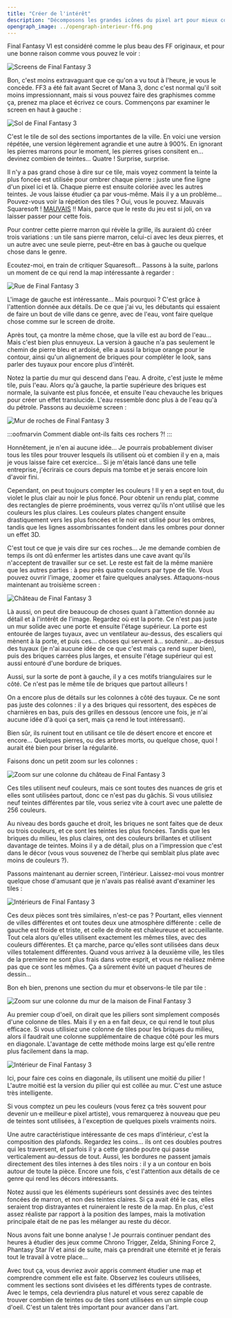 ```yaml
---
title: "Créer de l'intérêt"
description: "Décomposons les grandes icônes du pixel art pour mieux comprendre ce qui les rend si légendaires ! Final Fantasy VI est considéré comme le plus beau des FF originaux, et pour une bonne raison."
opengraph_image: ../opengraph-interieur-ff6.png
---
```


Final Fantasy VI est considéré comme le plus beau des FF originaux, et pour une bonne raison comme vous pouvez le voir :

![Screens de Final Fantasy 3](./ff6-quatre-screens.png)

Bon, c'est moins extravaguant que ce qu'on a vu tout à l'heure, je vous le concède. FF3 a été fait avant Secret of Mana 3, donc c'est normal qu'il soit moins impressionnant, mais si vous pouvez faire des graphismes comme ça, prenez ma place et écrivez ce cours. Commençons par examiner le screen en haut à gauche : 

![Sol de Final Fantasy 3](./ff6-sol.png)

C'est le tile de sol des sections importantes de la ville. En voici une version répétée, une version légèrement agrandie et une autre à 900%. En ignorant les pierres marrons pour le moment, les pierres grises consitent en... devinez combien de teintes... Quatre ! Surprise, surprise.

Il n'y a pas grand chose à dire sur ce tile, mais voyez comment la teinte la plus foncée est utilisée pour ombrer chaque pierre : juste une fine ligne d'un pixel ici et là. Chaque pierre est ensuite coloriée avec les autres teintes. Je vous laisse étudier ça par vous-même. Mais il y a un problème... Pouvez-vous voir la répétion des tiles ? Oui, vous le pouvez. Mauvais Squaresoft ! [MAUVAIS](https://www.youtube.com/watch?v=rGSVCdi4-L0) !! Mais, parce que le reste du jeu est si joli, on va laisser passer pour cette fois. 

Pour contrer cette pierre marron qui révèle la grille, ils auraient dû créer trois variations : un tile sans pierre marron, celui-ci avec les deux pierres, et un autre avec une seule pierre, peut-être en bas à gauche ou quelque chose dans le genre. 

Ecoutez-moi, en train de critiquer Squaresoft... Passons à la suite, parlons un moment de ce qui rend la map intéressante à regarder :

![Rue de Final Fantasy 3](./ff6-rue.png)

L'image de gauche est intéressante... Mais pourquoi ? C'est grâce à l'attention donnée aux détails. De ce que j'ai vu, les débutants qui essaient de faire un bout de ville dans ce genre, avec de l'eau, vont faire quelque chose comme sur le screen de droite.

Après tout, ça montre la même chose, que la ville est au bord de l'eau... Mais c'est bien plus ennuyeux. La version à gauche n'a pas seulement le chemin de pierre bleu et ardoisé, elle a aussi la brique orange pour le contour, ainsi qu'un alignement de briques pour compléter le look, sans parler des tuyaux pour encore plus d'intérêt.

Notez la partie du mur qui descend dans l'eau. A droite, c'est juste le même tile, puis l'eau. Alors qu'à gauche, la partie supérieure des briques est normale, la suivante est plus foncée, et ensuite l'eau chevauche les briques pour créer un effet translucide. L'eau ressemble donc plus à de l'eau qu'à du pétrole. Passons au deuxième screen : 

![Mur de roches de Final Fantasy 3](./ff6-rochers.png)

:::oofmarvin
Comment diable ont-ils faits ces rochers ?!
:::

Honnêtement, je n'en ai aucune idée... Je pourrais probablement diviser tous les tiles pour trouver lesquels ils utilisent où et combien il y en a, mais je vous laisse faire cet exercice... Si je m'étais lancé dans une telle entreprise, j'écrirais ce cours depuis ma tombe et je serais encore loin d'avoir fini.

Cependant, on peut toujours compter les couleurs ! Il y en a sept en tout, du violet le plus clair au noir le plus foncé. Pour obtenir un rendu plat, comme des rectangles de pierre proéminents, vous verrez qu'ils n'ont utilisé que les couleurs les plus claires. Les couleurs plates changent ensuite drastiquement vers les plus foncées et le noir est utilisé pour les ombres, tandis que les lignes assombrissantes fondent dans les ombres pour donner un effet 3D.

C'est tout ce que je vais dire sur ces roches... Je me demande combien de temps ils ont dû enfermer les artistes dans une cave avant qu'ils n'acceptent de travailler sur ce set. Le reste est fait de la même manière que les autres parties : à peu près quatre couleurs par type de tile. Vous pouvez ouvrir l'image, zoomer et faire quelques analyses. Attaquons-nous maintenant au troisième screen :

![Château de Final Fantasy 3](./ff6-chateau.png)

Là aussi, on peut dire beaucoup de choses quant à l'attention donnée au détail et à l'intérêt de l'image. Regardez où est la porte. Ce n'est pas juste un mur solide avec une porte et ensuite l'étage supérieur. La porte est entourée de larges tuyaux, avec un ventilateur au-dessus, des escaliers qui mènent à la porte, et puis ces... choses qui servent à... soutenir... au-dessus des tuyaux (je n'ai aucune idée de ce que c'est mais ça rend super bien), puis des briques carrées plus larges, et ensuite l'étage supérieur qui est aussi entouré d'une bordure de briques.

Aussi, sur la sorte de pont à gauche, il y a ces motifs triangulaires sur le côté. Ce n'est pas le même tile de briques que partout ailleurs !

On a encore plus de détails sur les colonnes à côté des tuyaux. Ce ne sont pas juste des colonnes : il y a des briques qui ressortent, des espèces de charnières en bas, puis des grilles en dessous (encore une fois, je n'ai aucune idée d'à quoi ça sert, mais ça rend le tout intéressant). 

Bien sûr, ils ruinent tout en utilisant ce tile de désert encore et encore et encore... Quelques pierres, ou des arbres morts, ou quelque chose, quoi ! aurait été bien pour briser la régularité.

Faisons donc un petit zoom sur les colonnes : 

![Zoom sur une colonne du château de Final Fantasy 3](./ff6-briques.png)

Ces tiles utilisent neuf couleurs, mais ce sont toutes des nuances de gris et elles sont utilisées partout, donc ce n'est pas du gâchis. Si vous utilisiez neuf teintes différentes par tile, vous seriez vite à court avec une palette de 256 couleurs.

Au niveau des bords gauche et droit, les briques ne sont faites que de deux ou trois couleurs, et ce sont les teintes les plus foncées. Tandis que les briques du milieu, les plus claires, ont des couleurs brillantes et utilisent davantage de teintes. Moins il y a de détail, plus on a l'impression que c'est dans le décor (vous vous souvenez de l'herbe qui semblait plus plate avec moins de couleurs ?). 

Passons maintenant au dernier screen, l'intérieur. Laissez-moi vous montrer quelque chose d'amusant que je n'avais pas réalisé avant d'examiner les tiles :

![Intérieurs de Final Fantasy 3](./ff6-interieurs.png)

Ces deux pièces sont très similaires, n'est-ce pas ? Pourtant, elles viennent de villes différentes et ont toutes deux une atmosphère différente : celle de gauche est froide et triste, et celle de droite est chaleureuse et accueillante. Tout cela alors qu'elles utilisent exactement les mêmes tiles, avec des couleurs différentes. Et ça marche, parce qu'elles sont utilisées dans deux villes totalement différentes. Quand vous arrivez à la deuxième ville, les tiles de la première ne sont plus frais dans votre esprit, et vous ne réalisez même pas que ce sont les mêmes. Ça a sûrement évité un paquet d'heures de dessin...

Bon eh bien, prenons une section du mur et observons-le tile par tile : 

![Zoom sur une colonne du mur de la maison de Final Fantasy 3](./ff6-piliers.png)

Au premier coup d'oeil, on dirait que les piliers sont simplement composés d'une colonne de tiles. Mais il y en a en fait deux, ce qui rend le tout plus efficace. Si vous utilisiez une colonne de tiles pour les briques du milieu, alors il faudrait une colonne supplémentaire de chaque côté pour les murs en diagonale. L'avantage de cette méthode moins large est qu'elle rentre plus facilement dans la map.

![Intérieur de Final Fantasy 3](./ff6-interieur-jaune.png)

Ici, pour faire ces coins en diagonale, ils utilisent une moitié du pilier ! L'autre moitié est la version du pilier qui est collée au mur. C'est une astuce très intelligente.

Si vous comptez un peu les couleurs (vous ferez ça très souvent pour devenir un·e meilleur·e pixel artiste), vous remarquerez à nouveau que peu de teintes sont utilisées, à l'exception de quelques pixels vraiments noirs.

Une autre caractéristique intéressante de ces maps d'intérieur, c'est la composition des plafonds. Regardez les coins... ils ont ces doubles poutres qui les traversent, et parfois il y a cette grande poutre qui passe verticalement au-dessus de tout. Aussi, les bordures ne passent jamais directement des tiles internes à des tiles noirs : il y a un contour en bois autour de toute la pièce. Encore une fois, c'est l'attention aux détails de ce genre qui rend les décors intéressants.

Notez aussi que les éléments supérieurs sont dessinés avec des teintes foncées de marron, et non des teintes claires. Si ça avait été le cas, elles seraient trop distrayantes et ruineraient le reste de la map. En plus, c'est assez réaliste par rapport à la position des lampes, mais la motivation principale était de ne pas les mélanger au reste du décor.

Nous avons fait une bonne analyse ! Je pourrais continuer pendant des heures à étudier des jeux comme Chrono Trigger, Zelda, Shining Force 2, Phantasy Star IV et ainsi de suite, mais ça prendrait une éternité et je ferais tout le travail à votre place...

Avec tout ça, vous devriez avoir appris comment étudier une map et comprendre comment elle est faite. Observez les couleurs utilisées, comment les sections sont divisées et les différents types de contraste. Avec le temps, cela devriendra plus naturel et vous serez capable de trouver combien de teintes ou de tiles sont utilisées en un simple coup d'oeil. C'est un talent très important pour avancer dans l'art.
